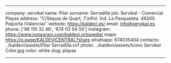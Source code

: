 ---

company: servikal
name: Pilar
surname: Serradilla
job: Servikal - Comercial Playas
address: "C/Sèquia de Quart, 7.\nPol. Ind. La Pasqualeta. 46200 Paiporta (Valencia)"
website: https://kaldevi.es/
email: info@servikal.es
phone: ['96 110 32 46', '674 03 54 04']
instagram: https://www.instagram.com/kaldevi.ortopedia/
maps: https://g.page/KALDEVICENTRAL?share
whatsapp: 674035404
contacts: ../kaldevi/assets/Pilar Serradilla.vcf
photo: ../kaldevi/assets/Icono Servikal Color.jpg
color: white
slug: playas

---